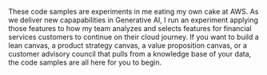 These code samples are experiments in me eating my own cake at AWS. As we deliver new capapabilities in Generative AI, I run an experiment applying those features to how my team analyzes and selects features for financial services customers to continue on their cloud journey. If you want to build a lean canvas, a product strategy canvas, a value proposition canvas, or a customer advisory council that pulls from a knowledge base of your data, the code samples are all here for you to begin.
